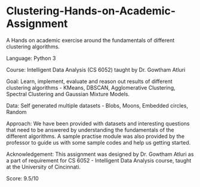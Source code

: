# Clustering-Hands-on-Academic-Assignment

A Hands on academic exercise around the fundamentals of different clustering algorithms.

Language: Python 3

Course: Intelligent Data Analysis (CS 6052) taught by Dr. Gowtham Atluri

Goal: Learn, implement, evaluate and reason out results of different 
clustering algorithms - KMeans, DBSCAN, Agglomerative Clustering, Spectral Clustering and Gaussian Mixture Models.

Data: Self generated multiple datasets - Blobs, Moons, Embedded circles, Random

Approach: We have been provided with datasets and interesting questions that need to be answered by understanding the fundamentals of the different algorithms. 
A sample practise module was also provided by the professor to guide us with some sample codes and help us getting started.

Acknowledgement: This assignment was designed by Dr. Gowtham Atluri as a part of requirement for CS 6052 - Intelligent Data Analysis course, taught at the University of Cincinnati.

Score: 9.5/10
